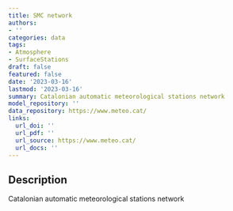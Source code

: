 ```yaml
---
title: SMC network
authors:
- ''
categories: data
tags:
- Atmosphere
- SurfaceStations
draft: false
featured: false
date: '2023-03-16'
lastmod: '2023-03-16'
summary: Catalonian automatic meteorological stations network
model_repository: ''
data_repository: https://www.meteo.cat/
links:
  url_doi: ''
  url_pdf: ''
  url_source: https://www.meteo.cat/
  url_docs: ''
---
```


## Description

Catalonian automatic meteorological stations network

